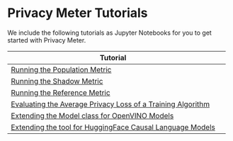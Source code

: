 <!-- # Documentation  -->
# Privacy Meter Tutorials

We include the following tutorials as Jupyter Notebooks for you to get started with Privacy Meter. 

| Tutorial |  |
|---|------|
| [Running the Population Metric](https://github.com/privacytrustlab/ml_privacy_meter/blob/master/tutorials/population_metric.ipynb) |     |
| [Running the Shadow Metric ](https://github.com/privacytrustlab/ml_privacy_meter/blob/master/tutorials/shadow_metric.ipynb)     |
| [Running the Reference Metric](https://github.com/privacytrustlab/ml_privacy_meter/blob/master/tutorials/reference_metric.ipynb) |      |
| [Evaluating the Average Privacy Loss of a Training Algorithm](https://github.com/privacytrustlab/ml_privacy_meter/blob/master/tutorials/avg_loss_training_algo.ipynb) |      |
| [Extending the Model class for OpenVINO Models](https://github.com/privacytrustlab/ml_privacy_meter/blob/master/tutorials/openvino_models.ipynb) |      |
| [Extending the tool for HuggingFace Causal Language Models](https://github.com/privacytrustlab/ml_privacy_meter/blob/master/tutorials/hf_causal_language_models.ipynb) |      |
